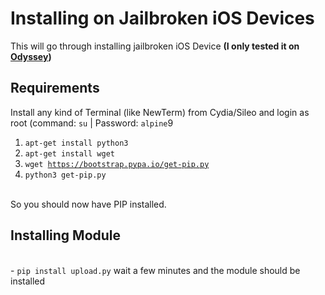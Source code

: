 # Installing on Jailbroken iOS Devices
This will go through installing jailbroken iOS Device <b>(I only tested it on [Odyssey](https://theodyssey.dev))</b>

## Requirements

Install any kind of Terminal (like NewTerm) from Cydia/Sileo and login as root (command: <code>su</code> | Password: <code>alpine</code>9
<br>
1. <code>apt-get install python3</code>
2. <code>apt-get install wget</code>
3. <code>wget https://bootstrap.pypa.io/get-pip.py</code>
4. <code>python3 get-pip.py</code>
<br>
So you should now have PIP installed.

## Installing Module

<br>
- <code>pip install upload.py</code>
wait a few minutes and the module should be installed
